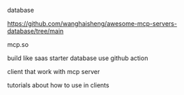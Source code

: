 
database

https://github.com/wanghaisheng/awesome-mcp-servers-database/tree/main


mcp.so


build like saas starter database use github action



client that work with mcp server


tutorials about how to use in clients 

